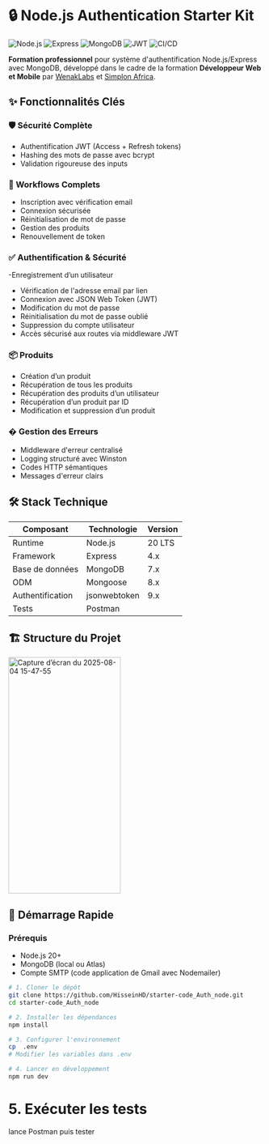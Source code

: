 # 🔒 Node.js Authentication Starter Kit

![Node.js](https://img.shields.io/badge/Node.js-20.x-green)
![Express](https://img.shields.io/badge/Express-4.x-lightgrey)
![MongoDB](https://img.shields.io/badge/MongoDB-7.x-green)
![JWT](https://img.shields.io/badge/JWT-Auth-orange)
![CI/CD](https://img.shields.io/badge/CI/CD-GitHub_Actions-blue)

**Formation professionnel** pour système d'authentification Node.js/Express avec MongoDB, développé dans le cadre de la formation **Développeur Web et Mobile** par [WenakLabs](https://www.wenaklabs.org) et [Simplon Africa](https://africa.simplon.co).

## ✨ Fonctionnalités Clés

### 🛡️ Sécurité Complète
- Authentification JWT (Access + Refresh tokens)
- Hashing des mots de passe avec bcrypt
- Validation rigoureuse des inputs

### 🔄 Workflows Complets
- Inscription avec vérification email
- Connexion sécurisée
- Réinitialisation de mot de passe
- Gestion des produits
- Renouvellement de token
### ✅ Authentification & Sécurité
-Enregistrement d’un utilisateur
- Vérification de l'adresse email par lien
- Connexion avec JSON Web Token (JWT)
- Modification du mot de passe
- Réinitialisation du mot de passe oublié
- Suppression du compte utilisateur
- Accès sécurisé aux routes via middleware JWT

### 📦 Produits
- Création d’un produit
- Récupération de tous les produits
- Récupération des produits d’un utilisateur
- Récupération d’un produit par ID
- Modification et suppression d’un produit

### � Gestion des Erreurs
- Middleware d'erreur centralisé
- Logging structuré avec Winston
- Codes HTTP sémantiques
- Messages d'erreur clairs

## 🛠️ Stack Technique

| Composant        | Technologie         | Version |
|------------------|---------------------|---------|
| Runtime         | Node.js            | 20 LTS  |
| Framework       | Express            | 4.x     |
| Base de données | MongoDB            | 7.x     |
| ODM             | Mongoose           | 8.x     |
| Authentification| jsonwebtoken       | 9.x     |
| Tests           | Postman   |    |

## 🏗️ Structure du Projet
<img width="222" height="467" alt="Capture d’écran du 2025-08-04 15-47-55" src="https://github.com/user-attachments/assets/f8c0bc1f-1bf1-46d0-9acb-8f54d43369d7" />

## 🚀 Démarrage Rapide

### Prérequis
- Node.js 20+
- MongoDB (local ou Atlas)
- Compte SMTP (code application de Gmail avec Nodemailer)

```bash
# 1. Cloner le dépôt
git clone https://github.com/HisseinHD/starter-code_Auth_node.git
cd starter-code_Auth_node

# 2. Installer les dépendances
npm install

# 3. Configurer l'environnement
cp  .env
# Modifier les variables dans .env

# 4. Lancer en développement
npm run dev
```
# 5. Exécuter les tests
lance Postman puis tester 
